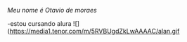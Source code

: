 *Meu nome é Otavio de moraes*

-estou cursando alura 
![](https://media1.tenor.com/m/5RVBUgdZkLwAAAAC/alan.gif 
